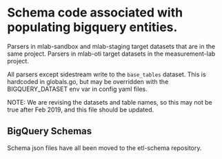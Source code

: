# Schema code associated with populating bigquery entities.

Parsers in mlab-sandbox and mlab-staging target datasets that are in the same
project. Parsers in mlab-oti target datasets in the measurement-lab project.

All parsers except sidestream write to the `base_tables` dataset.  This is hardcoded in globals.go,
but may be overridden with the BIGQUERY_DATASET env var in config yaml files.

NOTE: We are revising the datasets and table names, so this may not be true after Feb 2019, and
this file should be updated.

## BigQuery Schemas
Schema json files have all been moved to the etl-schema repository.